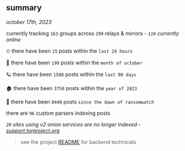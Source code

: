 
## summary
_october 17th, 2023_

currently tracking `163` groups across `299` relays & mirrors - _`116` currently online_

⏲ there have been `15` posts within the `last 24 hours`

🦈 there have been `199` posts within the `month of october`

🪐 there have been `1508` posts within the `last 90 days`

🏚 there have been `3750` posts within the `year of 2023`

🦕 there have been `8440` posts `since the dawn of ransomwatch`

there are `96` custom parsers indexing posts

_`20` sites using v2 onion services are no longer indexed - [support.torproject.org](https://support.torproject.org/onionservices/v2-deprecation/)_

> see the project [README](https://github.com/joshhighet/ransomwatch#ransomwatch--) for backend technicals
